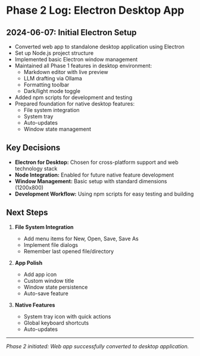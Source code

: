 # Phase 2 Log: Electron Desktop App

## 2024-06-07: Initial Electron Setup
- Converted web app to standalone desktop application using Electron
- Set up Node.js project structure
- Implemented basic Electron window management
- Maintained all Phase 1 features in desktop environment:
  - Markdown editor with live preview
  - LLM drafting via Ollama
  - Formatting toolbar
  - Dark/light mode toggle
- Added npm scripts for development and testing
- Prepared foundation for native desktop features:
  - File system integration
  - System tray
  - Auto-updates
  - Window state management

## Key Decisions
- **Electron for Desktop:** Chosen for cross-platform support and web technology stack
- **Node Integration:** Enabled for future native feature development
- **Window Management:** Basic setup with standard dimensions (1200x800)
- **Development Workflow:** Using npm scripts for easy testing and building

## Next Steps
1. **File System Integration**
   - Add menu items for New, Open, Save, Save As
   - Implement file dialogs
   - Remember last opened file/directory

2. **App Polish**
   - Add app icon
   - Custom window title
   - Window state persistence
   - Auto-save feature

3. **Native Features**
   - System tray icon with quick actions
   - Global keyboard shortcuts
   - Auto-updates

---

*Phase 2 initiated: Web app successfully converted to desktop application.* 